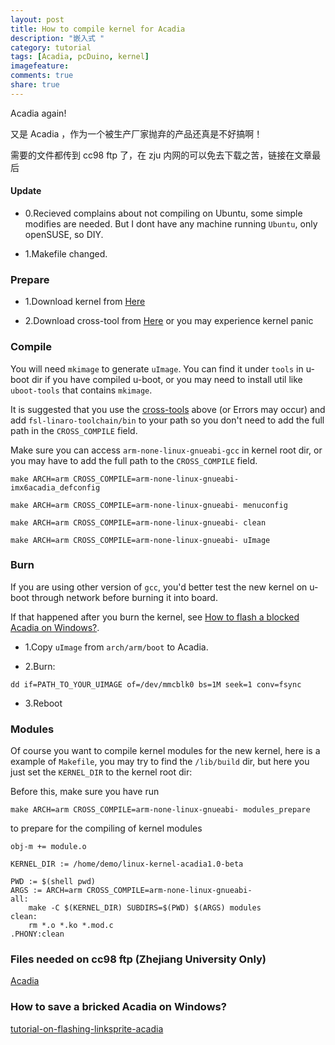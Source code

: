 ```yaml
---
layout: post
title: How to compile kernel for Acadia
description: "嵌入式 "
category: tutorial
tags: [Acadia, pcDuino, kernel]
imagefeature:
comments: true
share: true
---
```

Acadia again!

又是 Acadia ，作为一个被生产厂家抛弃的产品还真是不好搞啊！

<!--more-->

需要的文件都传到 cc98 ftp 了，在 zju 内网的可以免去下载之苦，链接在文章最后

#### Update

* 0.Recieved complains about not compiling on Ubuntu, some simple modifies are needed. But I dont have any machine running `Ubuntu`,
only openSUSE, so DIY.


* 1.Makefile changed.

### Prepare

* 1.Download kernel from [Here](https://github.com/linksprite/linux-kernel-acadia1.0-beta/)

* 2.Download cross-tool from [Here](https://github.com/embest-tech/fsl-linaro-toolchain/) or you may experience kernel panic

### Compile

You will need `mkimage` to generate `uImage`. You can find it under `tools` in u-boot dir if you have compiled u-boot, 
or you may need to install util like `uboot-tools` that contains `mkimage`.

It is suggested that you use the [cross-tools](https://github.com/embest-tech/fsl-linaro-toolchain/) above (or Errors may occur) and 
add `fsl-linaro-toolchain/bin` to your path so you don't need to add the full path in the `CROSS_COMPILE` field.

Make sure you can access `arm-none-linux-gnueabi-gcc` in kernel root dir, 
or you may have to add the full path to the `CROSS_COMPILE` field.

```
make ARCH=arm CROSS_COMPILE=arm-none-linux-gnueabi- imx6acadia_defconfig

make ARCH=arm CROSS_COMPILE=arm-none-linux-gnueabi- menuconfig

make ARCH=arm CROSS_COMPILE=arm-none-linux-gnueabi- clean

make ARCH=arm CROSS_COMPILE=arm-none-linux-gnueabi- uImage
```

### Burn

If you are using other version of `gcc`, you'd better test the new kernel on u-boot through network before burning it into board.

If that happened after you burn the kernel, see [How to flash a blocked Acadia on Windows?](http://learn.linksprite.com/acadia/tutorial-on-flashing-linksprite-acadia/).

* 1.Copy `uImage` from `arch/arm/boot` to Acadia.

* 2.Burn:

```
dd if=PATH_TO_YOUR_UIMAGE of=/dev/mmcblk0 bs=1M seek=1 conv=fsync
```

* 3.Reboot

### Modules

Of course you want to compile kernel modules for the new kernel, here is a example of `Makefile`,
you may try to find the `/lib/build` dir, but here you just set the `KERNEL_DIR` to the kernel root dir:

Before this, make sure you have run

```
make ARCH=arm CROSS_COMPILE=arm-none-linux-gnueabi- modules_prepare
```

to prepare for the compiling of kernel modules

```
obj-m += module.o

KERNEL_DIR := /home/demo/linux-kernel-acadia1.0-beta

PWD := $(shell pwd)
ARGS := ARCH=arm CROSS_COMPILE=arm-none-linux-gnueabi-
all:
    make -C $(KERNEL_DIR) SUBDIRS=$(PWD) $(ARGS) modules
clean:
    rm *.o *.ko *.mod.c
.PHONY:clean
```
### Files needed on cc98 ftp (Zhejiang University Only)

[Acadia](ftp://software.cc98.org/%23Upload/Acadia/)

### How to save a bricked Acadia on Windows?

[tutorial-on-flashing-linksprite-acadia](http://learn.linksprite.com/acadia/tutorial-on-flashing-linksprite-acadia/)
